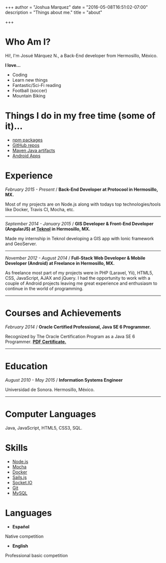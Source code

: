 +++
author = "Joshua Marquez"
date = "2016-05-08T16:51:02-07:00"
description = "Things about me."
title = "about"

+++

# Who Am I?

Hi!, I'm Josué Márquez N., a Back-End developer from Hermosillo, México.

**I love...**

*   Coding
*   Learn new things
*   Fantastic/Sci-Fi reading
*   Football (soccer)
*   Mountain Biking

# Things I do in my free time (some of it)...

*   [npm packages](https://www.npmjs.com/~joshua.marquez)
*   [GitHub repos](https://github.com/joshuamarquez?tab=repositories)
*   [Maven Java artifacts](https://bintray.com/joshuamarquez/maven)
*   [Android Apps](https://play.google.com/store/apps/developer?id=Joshua+M%C3%A1rquez)

# Experience

_February 2015 - Present_ / **Back-End Developer at Protocool in Hermosillo, MX.**

Most of my projects are on Node.js along with todays top technologies/tools like
Docker, Travis CI, Mocha, etc.

---

_September 2014 - January 2015_ / **GIS Developer & Front-End Developer (AngularJS) at [Teknol](http://www.teknol.net/) in Hermosillo, MX.**

Made my internship in Teknol developing a GIS app with Ionic framework and
GeoServer.

---

_November 2012 - August 2014_ / **Full-Stack Web Developer & Mobile Developer (Android) at Freelance in Hermosillo, MX.**

As freelance most part of my projects were in PHP (Laravel, Yii), HTML5, CSS,
JavaScript, AJAX and jQuery. I had the opportunity to work with a couple of
Android projects leaving me great experience and enthusiasm to continue in the
world of programming.

---

# Courses and Achievements

_February 2014_ / **Oracle Certified Professional, Java SE 6 Programmer.**

Recognized by The Oracle Certification Program as a Java SE 6 Programmer.
[**PDF Certificate.**](http://joshuamarquez.me/docs/eCertificate.pdf)

---

# Education

_August 2010 - May 2015_ / **Information Systems Engineer**

Universidad de Sonora. Hermosillo, México.

---

# Computer Languages

Java, JavaScript, HTML5, CSS3, SQL.

# Skills

*   [Node.js](https://nodejs.org)
*   [Mocha](https://mochajs.org)
*   [Docker](https://www.docker.com)
*   [Sails.js](http://sailsjs.com)
*   [Socket.IO](http://socket.io)
*   [Git](https://git-scm.com)
*   [MySQL](https://www.mysql.com)

# Languages

*   **Español**

Native competition

*   **English**

Professional basic competition
